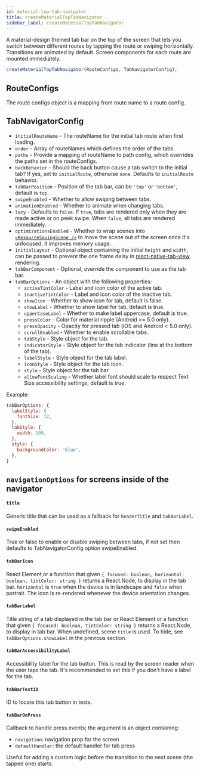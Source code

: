 ```yaml
---
id: material-top-tab-navigator
title: createMaterialTopTabNavigator
sidebar_label: createMaterialTopTabNavigator
---
```


A material-design themed tab bar on the top of the screen that lets you switch between different routes by tapping the route or swiping horizontally. Transitions are animated by default. Screen components for each route are mounted immediately.

```js
createMaterialTopTabNavigator(RouteConfigs, TabNavigatorConfig);
```

## RouteConfigs

The route configs object is a mapping from route name to a route config.

## TabNavigatorConfig

* `initialRouteName` - The routeName for the initial tab route when first loading.
* `order` - Array of routeNames which defines the order of the tabs.
* `paths` - Provide a mapping of routeName to path config, which overrides the paths set in the routeConfigs.
* `backBehavior` - Should the back button cause a tab switch to the initial tab? If yes, set to `initialRoute`, otherwise `none`. Defaults to `initialRoute` behavior.
* `tabBarPosition` - Position of the tab bar, can be `'top'` or `'bottom'`, default is `top`.
* `swipeEnabled` - Whether to allow swiping between tabs.
* `animationEnabled` - Whether to animate when changing tabs.
* `lazy` - Defaults to `false`. If `true`, tabs are rendered only when they are made active or on peek swipe. When `false`, all tabs are rendered immediately.
* `optimizationsEnabled` - Whether to wrap scenes into [`<ResourceSavingScene />`](https://github.com/react-navigation/react-navigation-tabs/blob/master/src/views/ResourceSavingScene.js) to move the scene out of the screen once it's unfocused, it improves memory usage.
* `initialLayout` - Optional object containing the initial `height` and `width`, can be passed to prevent the one frame delay in [react-native-tab-view](https://github.com/react-native-community/react-native-tab-view#avoid-one-frame-delay) rendering.
* `tabBarComponent` - Optional, override the component to use as the tab bar.
* `tabBarOptions` - An object with the following properties:
  * `activeTintColor` - Label and icon color of the active tab.
  * `inactiveTintColor` - Label and icon color of the inactive tab.
  * `showIcon` - Whether to show icon for tab, default is false.
  * `showLabel` - Whether to show label for tab, default is true.
  * `upperCaseLabel` - Whether to make label uppercase, default is true.
  * `pressColor` - Color for material ripple (Android >= 5.0 only).
  * `pressOpacity` - Opacity for pressed tab (iOS and Android < 5.0 only).
  * `scrollEnabled` - Whether to enable scrollable tabs.
  * `tabStyle` - Style object for the tab.
  * `indicatorStyle` - Style object for the tab indicator (line at the bottom of the tab).
  * `labelStyle` - Style object for the tab label.
  * `iconStyle` - Style object for the tab icon.
  * `style` - Style object for the tab bar.
  * `allowFontScaling` - Whether label font should scale to respect Text Size accessibility settings, default is true.

Example:

```js
tabBarOptions: {
  labelStyle: {
    fontSize: 12,
  },
  tabStyle: {
    width: 100,
  },
  style: {
    backgroundColor: 'blue',
  },
}
```

## `navigationOptions` for screens inside of the navigator

#### `title`

Generic title that can be used as a fallback for `headerTitle` and `tabBarLabel`.

#### `swipeEnabled`

True or false to enable or disable swiping between tabs, if not set then defaults to TabNavigatorConfig option swipeEnabled.

#### `tabBarIcon`

React Element or a function that given `{ focused: boolean, horizontal: boolean, tintColor: string }` returns a React.Node, to display in the tab bar. `horizontal` is `true` when the device is in landscape and `false` when portrait. The icon is re-rendered whenever the device orientation changes.

#### `tabBarLabel`

Title string of a tab displayed in the tab bar or React Element or a function that given `{ focused: boolean, tintColor: string }` returns a React.Node, to display in tab bar. When undefined, scene `title` is used. To hide, see `tabBarOptions.showLabel` in the previous section.

#### `tabBarAccessibilityLabel`

Accessibility label for the tab button. This is read by the screen reader when the user taps the tab. It's recommended to set this if you don't have a label for the tab.

#### `tabBarTestID`

ID to locate this tab button in tests.

#### `tabBarOnPress`

Callback to handle press events; the argument is an object containing:

* `navigation`: navigation prop for the screen
* `defaultHandler`: the default handler for tab press

Useful for adding a custom logic before the transition to the next scene (the tapped one) starts.
